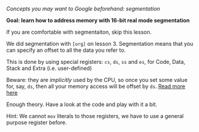 *Concepts you may want to Google beforehand: segmentation*

**Goal: learn how to address memory with 16-bit real mode segmentation**

If you are comfortable with segmentaiton, skip this lesson.

We did segmentation
with `[org]` on lesson 3. Segmentation means that you can specify
an offset to all the data you refer to.

This is done by using special registers: `cs`, `ds`, `ss` and `es`, for
Code, Data, Stack and Extra (i.e. user-defined)

Beware: they are *implicitly* used by the CPU, so once you set some
value for, say, `ds`, then all your memory access will be offset by `ds`.
[Read more here](http://wiki.osdev.org/Segmentation)

Enough theory. Have a look at the code and play with it a bit.

Hint: We cannot `mov` literals to those registers, we have to
use a general purpose register before.